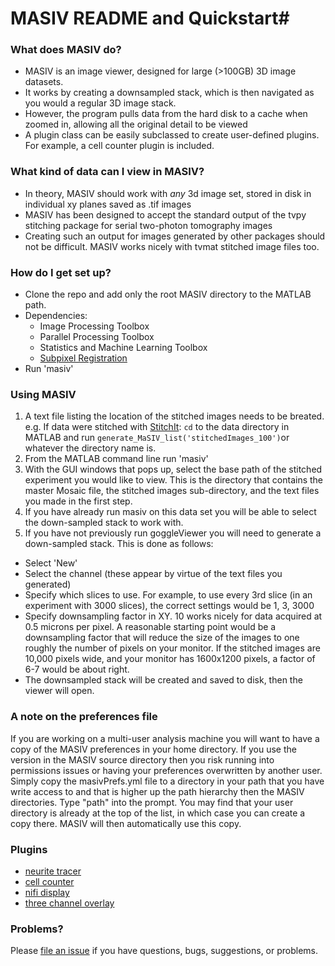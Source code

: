 # MASIV README and Quickstart#


### What does MASIV do? ###

* MASIV is an image viewer, designed for large (>100GB) 3D image datasets.
* It works by creating a downsampled stack, which is then navigated as you would a regular 3D image stack. 
* However, the program pulls data from the hard disk to a cache when zoomed in, allowing all the original detail to be viewed
* A plugin class can be easily subclassed to create user-defined plugins. For example, a cell counter plugin is included.

### What kind of data can I view in MASIV? ###

* In theory, MASIV should work with *any* 3d image set, stored in disk in individual xy planes saved as .tif images
* MASIV has been designed to accept the standard output of the tvpy stitching package for serial two-photon tomography images
* Creating such an output for images generated by other packages should not be difficult. MASIV works nicely with tvmat stitched image files too.

### How do I get set up? ###

* Clone the repo and add only the root MASIV directory to the MATLAB path.
* Dependencies:
    * Image Processing Toolbox
    * Parallel Processing Toolbox
    * Statistics and Machine Learning Toolbox
    * [Subpixel Registration](http://www.mathworks.com/matlabcentral/fileexchange/18401-efficient-subpixel-image-registration-by-cross-correlation)
* Run 'masiv'

### Using MASIV ###
1. A text file listing the location of the stitched images needs to be breated. e.g. If data were stitched with [StitchIt](https://github.com/BaselLaserMouse/StitchIt): `cd` to the data directory in MATLAB and run ``generate_MaSIV_list('stitchedImages_100')``or whatever the directory name is.
2. From the MATLAB command line run 'masiv'
3. With the GUI windows that pops up, select the base path of the stitched experiment you would like to view. This is the directory that contains the master Mosaic file, the stitched images sub-directory, and the text files you made in the first step. 
4. If you have already run masiv on this data set you will be able to select the down-sampled stack to work with. 
5. If you have not previously run goggleViewer you will need to generate a down-sampled stack. This is done as follows:

 - Select 'New'
 - Select the channel (these appear by virtue of the text files you generated)
 - Specify which slices to use. For example, to use every 3rd slice (in an experiment with 3000 slices), the correct settings would be 1, 3, 3000
 - Specify downsampling factor in XY. 10 works nicely for data acquired at 0.5 microns per pixel. A reasonable starting point would be a downsampling factor that will reduce the size of the images to one roughly the number of pixels on your monitor. If the stitched images are 10,000 pixels wide, and your monitor has 1600x1200 pixels, a factor of 6-7 would be about right.
  - The downsampled stack will be created and saved to disk, then the viewer will open.

### A note on the preferences file ###

If you are working on a multi-user analysis machine you will want to have a copy of the MASIV preferences in your home directory. If you use the version in the MASIV source directory then you risk running into permissions issues or having your preferences overwritten by another user. Simply copy the masivPrefs.yml file to a directory in your path that you have write access to and that is higher up the path hierarchy then the MASIV  directories. Type "path" into the prompt. You may find that your user directory is already at the top of the list, in which case you can create a copy there. MASIV will then automatically use this copy. 

### Plugins ###

* [neurite tracer](https://github.com/raacampbell/neuriteTracer)
* [cell counter](https://github.com/alexanderbrown/masiv-cell-counter)
* [nifi display](https://github.com/alexanderbrown/masiv-nifti-display)
* [three channel overlay](https://github.com/alexanderbrown/masiv-three-channel-overlay)

### Problems? ###
Please [file an issue](https://github.com/alexanderbrown/masiv/issues) if you have questions, bugs, suggestions, or problems.
